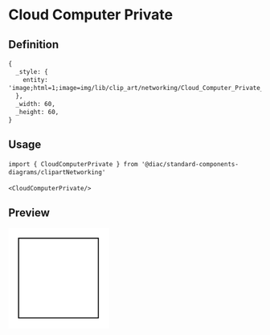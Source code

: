 # Cloud Computer Private

## Definition

```
{
  _style: { 
    entity: 'image;html=1;image=img/lib/clip_art/networking/Cloud_Computer_Private_128x128.pngstrokeColor=none;',
  },
  _width: 60,
  _height: 60,
}
```

## Usage

```
import { CloudComputerPrivate } from '@diac/standard-components-diagrams/clipartNetworking'

<CloudComputerPrivate/>
```

## Preview

<img src="./cloud-computer-private.png" width="200"/>
